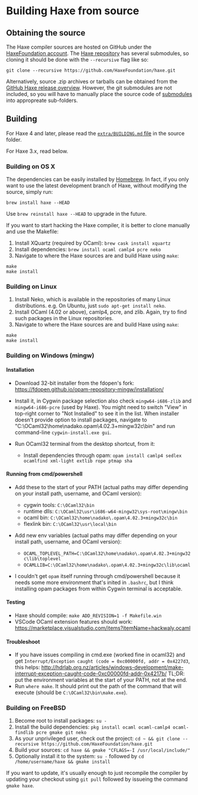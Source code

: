 Building Haxe from source
=======

Obtaining the source
-------

The Haxe compiler sources are hosted on GitHub under the [HaxeFoundation account](https://github.com/HaxeFoundation). The [Haxe repository](https://github.com/HaxeFoundation/haxe) has several submodules, so cloning it should be done with the `--recursive` flag like so:

```
git clone --recursive https://github.com/HaxeFoundation/haxe.git
```

Alternatively, source .zip archives or tarballs can be obtained from the [GitHub Haxe release overview](https://github.com/HaxeFoundation/haxe/releases). However, the git submodules are not included, so you will have to manually place the source code of [submodules](https://github.com/HaxeFoundation/haxe/blob/development/.gitmodules) into appropreate sub-folders.

Building
-------

For Haxe 4 and later, please read the [`extra/BUILDING.md` file](https://github.com/HaxeFoundation/haxe/blob/development/extra/BUILDING.md) in the source folder.

For Haxe 3.x, read below.


### Building on OS X

The dependencies can be easily installed by [Homebrew](http://brew.sh/). In fact, if you only want to use the latest development branch of Haxe, without modifying the source, simply run:

```
brew install haxe --HEAD
```

Use `brew reinstall haxe --HEAD` to upgrade in the future.

If you want to start hacking the Haxe compiler, it is better to clone manually and use the Makefile:

1. Install XQuartz (required by OCaml): `brew cask install xquartz`
2. Install dependencies: `brew install ocaml camlp4 pcre neko`
3. Navigate to where the Haxe sources are and build Haxe using `make`:

```
make
make install
```

### Building on Linux

1. Install Neko, which is available in the repositories of many Linux distributions. e.g. On Ubuntu, just `sudo apt-get install neko`.
2. Install OCaml (4.02 or above), camlp4, pcre, and zlib. Again, try to find such packages in the Linux repositories.
3. Navigate to where the Haxe sources are and build Haxe using `make`:

```
make
make install
```

### Building on Windows (mingw)

#### Installation

  - Download 32-bit installer from the fdopen's fork: <https://fdopen.github.io/opam-repository-mingw/installation/>
  - Install it, in Cygwin package selection also check `mingw64-i686-zlib` and `mingw64-i686-pcre` (used by Haxe). 
    You might need to switch "View" in top-right corner to "Not Installed" to see it in the list. When installer doesn't provide option to install packages, navigate to "C:\OCaml32\home\nadako\.opam\4.02.3+mingw32c\bin" and run command-line `cygwin-install.exe gui`.
  - Run OCaml32 terminal from the desktop shortcut, from it:
  
    - Install dependencies through opam: `opam install camlp4 sedlex ocamlfind xml-light extlib rope ptmap sha`

#### Running from cmd/powershell

  - Add these to the start of your PATH (actual paths may differ depending on your install path, username, and OCaml version):
  
    - cygwin tools: `C:\OCaml32\bin`
    - runtime dlls: `C:\OCaml32\usr\i686-w64-mingw32\sys-root\mingw\bin`
    - ocaml bin: `C:\OCaml32\home\nadako\.opam\4.02.3+mingw32c\bin`
    - flexlink bin: `C:\OCaml32\usr\local\bin`
    
  - Add new env variables (actual paths may differ depending on your install path, username, and OCaml version):
  
    - `OCAML_TOPLEVEL_PATH=C:\OCaml32\home\nadako\.opam\4.02.3+mingw32c\lib\toplevel`
    - `OCAMLLIB=C:\OCaml32\home\nadako\.opam\4.02.3+mingw32c\lib\ocaml`
    
  - I couldn't get `opam` itself running through cmd/powershell because it needs some more environment that's inited in `.bashrc`, but I think installing opam packages from within Cygwin terminal is acceptable.

#### Testing

  - Haxe should compile: `make ADD_REVISION=1 -f Makefile.win`
  - VSCode OCaml extension features should work: <https://marketplace.visualstudio.com/items?itemName=hackwaly.ocaml>

#### Troubleshoot

 - If you have issues compiling in cmd.exe (worked fine in ocaml32) and get `Interrupt/Exception caught (code = 0xc00000fd, addr = 0x4227d3`, this helps: <http://hdrlab.org.nz/articles/windows-development/make-interrupt-exception-caught-code-0xc00000fd-addr-0x4217b/>
TL;DR: put the environment variables at the start of your PATH, not at the end.
 - Run `where make`. It should print out the path of the command that will execute (should be `C:\OCaml32\bin\make.exe`).

### Building on FreeBSD

1. Become root to install packages: `su -`
2. Install the build dependencies: `pkg install ocaml ocaml-camlp4 ocaml-findlib pcre gmake git neko`
3. As your unprivileged user, check out the project: `cd ~ && git clone --recursive https://github.com/HaxeFoundation/haxe.git`
4. Build your sources: `cd haxe && gmake "CFLAGS=-I /usr/local/include/"`
5. Optionally install it to the system: `su -` followed by `cd /home/username/haxe && gmake install`

If you want to update, it's usually enough to just recompile the compiler by updating your checkout using `git pull` followed by issueing the command `gmake haxe`.
